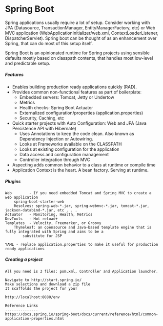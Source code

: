 # Spring Boot

Spring applications usually require a lot of setup. Consider working with JPA \(Datasource, TransactionManager, EntityManagerFactory, etc\) or Web MVC application \(WebApplicationInitializer/web.xml, ContextLoaderListener, DispatcherServlet\). Spring boot can be thought of as an enhancement over Spring, that can do most of this setup itself.

Spring Boot is an opinionated runtime for Spring projects using sensible defaults mostly based on classpath contents, that handles most low-level and predictable setup.

##### Features

* Enables building production ready applications quickly \(RAD\).
* Provides common non-functional features as part of boilerplate:
  * Embedded servers: Tomcat, Jetty or Undertow
  * Metrics
  * Health checks: Spring Boot Actuator
  * Externalized configuration/properties \(application.properties\)
  * Security, Caching, etc
* Quick starter projects with Auto Configuration: Web and JPA \(Java Persistence API with Hibernate\)
  * Uses Annotations to keep the code clean. Also known as Dependency Injection or Autowiring.
  * Looks at Frameworks available on the CLASSPATH
  * Looks at existing configuration for the application
  * Data access and configuration management
  * Controller integration through MVC
* Aspecting adds common behavior to a class at runtime or compile time
* Application Context is the heart. A bean factory. Serving at runtime.

##### Plugins

```
Web        - If you need embedded Tomcat and Spring MVC to create a web application
    spring-boot-starter-web
    Resolves: spring-web-*.jar, spring-webmvc-*.jar, tomcat-*.jar, jackson-databind-*.jar, etc . . .
Actuator   - Monitoring, Health, Metrics
DevTools   - Hot reload+
Templates  - Velocity, Freemarker, or Groovy
    Thymeleaf: an open­source and Java­-based template engine that is fully integrated with Spring and aims to be a
        substitute for JSP

YAML - replace application.properties to make it useful for production ready applications
```

##### Creating a project

```
All you need is 3 files: pom.xml, Controller and Application launcher.

Navigate to http://start.spring.io/
Make selections and download a zip file
It scaffolds the project for you!

http://localhost:8080/env

Reference Links
---------------
https://docs.spring.io/spring-boot/docs/current/reference/html/common-application-properties.html
```



